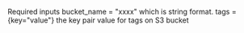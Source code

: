 Required inputs
bucket_name = "xxxx" which is string format.
tags = {key="value"} the key pair value for tags on S3 bucket